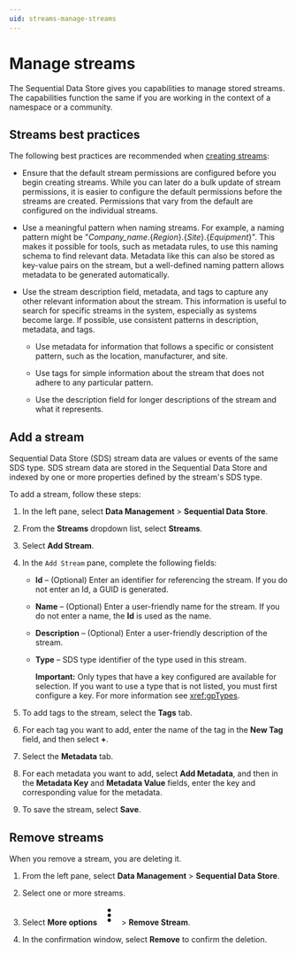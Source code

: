 ```yaml
---
uid: streams-manage-streams
---
```


# Manage streams

The Sequential Data Store gives you capabilities to manage stored streams. The capabilities function the same if you are working in the context of a namespace or a community.

## Streams best practices

The following best practices are recommended when [creating streams](#add-a-stream):

- Ensure that the default stream permissions are configured before you begin creating streams. While you can later do a bulk update of stream permissions, it is easier to configure the default permissions before the streams are created. Permissions that vary from the default are configured on the individual streams.

- Use a meaningful pattern when naming streams. For example, a naming pattern might be "*Company_name*.{*Region*}.{*Site*}.{*Equipment*}". This makes it possible for tools, such as metadata rules, to use this naming schema to find relevant data. Metadata like this can also be stored as key-value pairs on the stream, but a well-defined naming pattern allows metadata to be generated automatically. 

- Use the stream description field, metadata, and tags to capture any other relevant information about the stream. This information is useful to search for specific streams in the system, especially as systems become large. If possible, use consistent patterns in description, metadata, and tags.

   - Use metadata for information that follows a specific or consistent pattern, such as the location, manufacturer, and site. 
   
   - Use tags for simple information about the stream that does not adhere to any particular pattern.
   
   - Use the description field for longer descriptions of the stream and what it represents.

## Add a stream

Sequential Data Store (SDS) stream data are values or events of the same SDS type. SDS stream data are stored in the Sequential Data Store and indexed by one or more properties defined by the stream's SDS type. 

To add a stream, follow these steps:

1. In the left pane, select **Data Management** > **Sequential Data Store**.
   
1. From the **Streams** dropdown list, select **Streams**.
 
1. Select **Add Stream**.

1. In the `Add Stream` pane, complete the following fields:

   - **Id** &ndash; (Optional) Enter an identifier for referencing the stream. If you do not enter an Id, a GUID is generated.

   - **Name** &ndash; (Optional) Enter a user-friendly name for the stream. If you do not enter a name, the **Id** is used as the name. 

   - **Description** &ndash; (Optional) Enter a user-friendly description of the stream.

   - **Type** &ndash; SDS type identifier of the type used in this stream.

       **Important:** Only types that have a key configured are available for selection. If you want to use a type that is not listed, you must first configure a key. For more information see <xref:gpTypes>.

1. To add tags to the stream, select the **Tags** tab.

1. For each tag you want to add, enter the name of the tag in the **New Tag** field, and then select **+**. 

1. Select the **Metadata** tab.

1. For each metadata you want to add, select **Add Metadata**, and then in the **Metadata Key** and **Metadata Value** fields, enter the key and corresponding value for the metadata.

1. To save the stream, select **Save**.

## Remove streams

When you remove a stream, you are deleting it.

1. From the left pane, select **Data Management** > **Sequential Data Store**.

1. Select one or more streams.

1. Select **More options** ![More options icon](../../../_icons/default/dots-vertical.svg) > **Remove Stream**.

1. In the confirmation window, select **Remove** to confirm the deletion.
